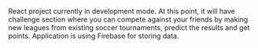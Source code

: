 React project currently in development mode.
At this point, it will have challenge section where you can compete against your friends by making new leagues from existing soccer tournaments, predict the results and get points. 
Application is using Firebase for storing data.
